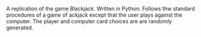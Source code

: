 A replication of the game Blackjack.
Written in Python.
Follows thw standard procedures of a game of ackjack except that the user plays against the computer. 
The player and computer card choices are are randomly generated.
